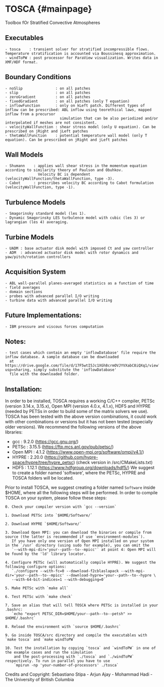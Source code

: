 TOSCA       {#mainpage}
============

Toolbox fOr Stratified Convective Atmospheres

## Executables

    - tosca    : transient solver for stratified incompressible flows. Temperature stratification is accounted via Boussinesq approximation.
    - windToPW : post processor for ParaView visualization. Writes data in XMF/HDF format.

## Boundary Conditions

    - noSlip               : on all patches
    - slip                 : on all patches
    - zeroGradient         : on all patches
    - fixedGradient        : on all patches (only T equation)
    - inflowFunction       : only on kLeft patch. Different types of inflow can be prescribed: ABL inflow using teorethical laws, mapped inflow from a precursor
                             simulation that can be also periodized and/or interpolated if meshes are not consistent.
    - velocityWallFunction : shear stress model (only U equation). Can be prescribed on jRight and jLeft patches
    - thetaWallFunction    : potential temperature wall model (only T equation). Can be prescribed on jRight and jLeft patches

## Wall Models

    - Shumann    : applies wall shear stress in the momentum equation according to similarity theory of Paulson and Obuhkov.
                   Velocity BC is dependent (velocityWallFunction/thetaWallFunction, type -3).
    - Cabot      : prescribes velocity BC according to Cabot formulation (velocityWallFunction, type -1).

## Turbulence Models

    - Smagorinsky standard model (les 1).
    - Dynamic Smagorinsky LES turbulence model with cubic (les 3) or lagrangian (les 4) averaging.

## Turbine Models

    - UADM : base actuator disk model with imposed Ct and yaw controller
    - ADM  : advanced actuator disk model with rotor dynamics and yaw/pitch/rotation controllers

## Acquisition System

    - ABL wall-parallel planes-averaged statistics as a function of time
    - field averages
    - domain sections
    - probes with advanced parallel I/O writing
    - turbine data with advanced parallel I/O writing

## Future Implementations:

    - IBM pressure and viscous forces computation

## Notes:

    - test cases which contain an empty 'inflowDatabase' file require the inflow database. A sample database can be downloaded
      at https://drive.google.com/file/d/17F5wtI5Jc1XGh8crmOVJYVXabC8iQXq1/view?usp=sharing, simply substitute the 'inflowDatabase'
      file with the downloaded folder.

## Installation:

In order to be installed, TOSCA requires a working C/C++ compiler, PETSc (version 3.14.x, 3.15.x), Open MPI (version 4.0.x, 4.1.x), HDF5 and
HYPRE (needed by PETSs in order to build some of the matrix solvers we use). TOSCA has been tested with the above version combinations,
it could work with other combinations or versions but it has not been tested (especially older versions).
We recommend the following versions of the above libraries:
 - gcc      : 9.2.0  (https://gcc.gnu.org/)
 - PETSc    : 3.15.5 (https://ftp.mcs.anl.gov/pub/petsc/)
 - Open MPI : 4.1.2  (https://www.open-mpi.org/software/ompi/v4.1/)
 - HYPRE    : 2.20.0 (https://github.com/hypre-space/hypre/tree/hypre_petsc) (check version in /src/CMakeLists.txt)
 - HDF5     : 1.12.1 (https://www.hdfgroup.org/downloads/hdf5/)
We suggest to create a folder named 'software', where the PETSc, HYPRE and TOSCA folders will be located.

Prior to install TOSCA, we suggest creating a folder named `Software` inside $HOME, where all the following steps will be performed.
In order to compile TOSCA on your system, please follow these steps:

    0. Check your compiler version with `gcc --version`

    1. Download PETSc into `$HOME/Software/`

    2. Download HYPRE `$HOME/Software/`

    3. Download Open MPI: you can download the binaries or compile from source (the latter is recommended if use `environment-modules`).
       If you have only one version of Open MPI installed on your system in the `/usr` directory (using sudo for example), you can omit the
       `--with-mpi-dir='your--path--to--mpicc'` at point 4: Open MPI will be found by the 'ld' library locator.

    4. Configure PETSc (will automatically compile HYPRE). We suggest the following configure options:
       `./configure --with-fc=0 --download-f2cblaslapack --with-mpi-dir='your--path--to--mpicc' --download-hypre='your--path--to--hypre \
       --with-64-bit-indices=1 --with-debugging=0`

    5. Make PETSc with `make all`

    6. Test PETSc with `make check`

    7. Save an alias that will tell TOSCA where PETSc is installed in your .bashrc:
       `echo "export PETSC_DIR=$HOME/your--path--to--petsh" >> $HOME/.bashrc`

    8. Reload the environment with `source $HOME/.bashrc`

    9. Go inside TOSCA/src directory and compile the executables with `make tosca` and `make windToPW`

    10. Test the installation by copying `tosca` and `windToPW` in one of the example cases and run the simulation
        and the post-processing with `./tosca` and `./windToPW` respectively. To run in parallel you have to use
        `mpirun -np 'your-number-of-processors' ./tosca`

Credits and Copyright: Sebastiano Stipa - Arjun Ajay - Mohammad Hadi - The University of British Columbia
